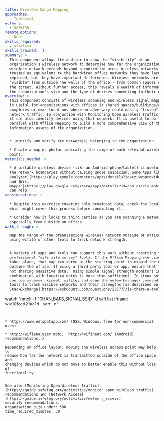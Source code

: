 ```yaml
---
title: Wireless Range Mapping
approaches:
  - Technical
authors:
  - SAFETAG
remote_options:
  - None
skills_required:
  - Wireless
skills_trained: []
summary: >
  This component allows the auditor to show the "visibility" of an
  organization's wireless network to determine how far the organization's
  wireless network extends beyond a controlled area. Wireless networks are often
  trusted as equivalent to the hardwired office networks they have largely
  replaced, but they have important differences. Wireless networks are often
  "visible" from outside the walls of the office - from common spaces or even
  the street. Without further access, this reveals a wealth of information about
  the organization's size and the type of devices connecting to their network.
overview: >
  This component consists of wireless scanning and wireless signal mapping.  It
  is useful for organizations with offices in shared spaces/buildings/apartment
  complexes or near locations where an adversary could easily "listen" to
  network traffic. In conjuction with Monitoring Open Wireless Traffic exercise,
  it can also identify devices using that network. It is useful to do this in
  parallel with Office Mapping to build a more comprehensive view of the
  information assets of the organization.


  * Identify and verify the network(s) belonging to the organization

  * Create a map or photos indicating the range of each relevant wireless access
  point.
materials_needed: >

  * A portable wireless device (like an Android phone/tablet) is useful to map
  the network boundaries without causing undue suspicion. Some Apps like [Wifi
  analyzer](https://play.google.com/store/apps/details?id=cz.webprovider.wifianalyzer)
  and [Wifi
  Mapper](https://play.google.com/store/apps/details?id=com.osiris_mobile.wifimapper&hl=en)
  can help.
considerations: >

  * Despite this exercise covering only broadcast data, check the local laws
  which might cover this process before conducting it.

  * Consider how it looks to third parties as you are scanning a network,
  especially from outside an office.
walk_through: >

  Map the range of the organizations wireless network outside of office space,
  using wifite or other tools to track network strength.


  A variety of apps and tools can support this work without resorting to
  professional "wifi site survey" tools. If the Office Mapping exercise has
  taken place, that map can serve as the starting point to expand the map
  outside the office. If using a third party tool or app, ensure that the app is
  not sharing sensitive data.  Using simple signal strength monitors in
  combination with location notes is more than sufficient. In Linux systems, one
  can use wavemon, kismet, wifite, and even the networkmanager command line
  tools to track visible networks and their strengths [as described on
  StackExchange](https://askubuntu.com/questions/237777/is-there-a-tool-like-wifi-analyzer-for-ubuntu):


  ```

  watch  "nmcli -f "CHAN,BARS,SIGNAL,SSID" d wifi list ifname wlx10feed21ae1d  |
  sort -n"

  ```


  * https://www.netspotapp.com/ (OSX, Windows, free for non-commercial uses)

  * http://wifianalyzer.mobi,  http://wifiheat.com/ (Android)
recommendations: >

  Depending on office layout, moving the wireless access point may help to
  reduce how far the network is transmitted outside of the office space, and
  changing devices which do not move to better enable this without loss of
  functionality.


  See also [Monitoring Open Wireless Traffic](https://guide.safetag.org/activities/monitor_open_wireless_traffic) recommendations and [Network Access](https://guide.safetag.org/activities/network_access)
  security recommendations.
organization_size_under: 500
time_required_minutes: 30
---
```


